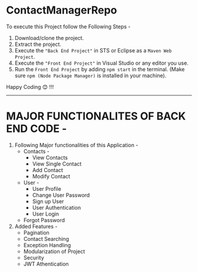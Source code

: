 # ContactManagerRepo

To execute this Project follow the Following Steps - 
1. Download/clone the project.
2. Extract the project.
3. Execute the `"Back End Project"` in STS or Eclipse as a `Maven Web Project`.
4. Execute the `"Front End Project"` in Visual Studio or any editor you use.
5. Run the `Front End Project` by adding `npm start` in the terminal. (Make sure `npm (Node Package Manager)` is installed in your machine).

Happy Coding 😊 !!!

--------------------------------------------------------------------------------------------------------------------------------------------

# MAJOR FUNCTIONALITES OF BACK END CODE - 

1. Following Major functionalities of this Application - 
    * Contacts - 
      * View Contacts
      * View Single Contact
      * Add Contact
      * Modify Contact
    * User - 
      * User Profile
      * Change User Password
      * Sign up User
      * User Authentication
      * User Login
    * Forgot Password
2. Added Features - 
   * Pagination
   * Contact Searching
   * Exception Handling
   * Modularization of Project
   * Security
   * JWT Athentication
